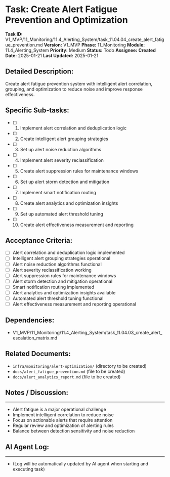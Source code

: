 # Task: Create Alert Fatigue Prevention and Optimization

**Task ID:** V1_MVP/11_Monitoring/11.4_Alerting_System/task_11.04.04_create_alert_fatigue_prevention.md
**Version:** V1_MVP
**Phase:** 11_Monitoring
**Module:** 11.4_Alerting_System
**Priority:** Medium
**Status:** Todo
**Assignee:**
**Created Date:** 2025-01-21
**Last Updated:** 2025-01-21

## Detailed Description:
Create alert fatigue prevention system with intelligent alert correlation, grouping, and optimization to reduce noise and improve response effectiveness.

## Specific Sub-tasks:
- [ ] 1. Implement alert correlation and deduplication logic
- [ ] 2. Create intelligent alert grouping strategies
- [ ] 3. Set up alert noise reduction algorithms
- [ ] 4. Implement alert severity reclassification
- [ ] 5. Create alert suppression rules for maintenance windows
- [ ] 6. Set up alert storm detection and mitigation
- [ ] 7. Implement smart notification routing
- [ ] 8. Create alert analytics and optimization insights
- [ ] 9. Set up automated alert threshold tuning
- [ ] 10. Create alert effectiveness measurement and reporting

## Acceptance Criteria:
- [ ] Alert correlation and deduplication logic implemented
- [ ] Intelligent alert grouping strategies operational
- [ ] Alert noise reduction algorithms functional
- [ ] Alert severity reclassification working
- [ ] Alert suppression rules for maintenance windows
- [ ] Alert storm detection and mitigation operational
- [ ] Smart notification routing implemented
- [ ] Alert analytics and optimization insights available
- [ ] Automated alert threshold tuning functional
- [ ] Alert effectiveness measurement and reporting operational

## Dependencies:
- V1_MVP/11_Monitoring/11.4_Alerting_System/task_11.04.03_create_alert_escalation_matrix.md

## Related Documents:
- `infra/monitoring/alert-optimization/` (directory to be created)
- `docs/alert_fatigue_prevention.md` (file to be created)
- `docs/alert_analytics_report.md` (file to be created)

## Notes / Discussion:
---
* Alert fatigue is a major operational challenge
* Implement intelligent correlation to reduce noise
* Focus on actionable alerts that require attention
* Regular review and optimization of alerting rules
* Balance between detection sensitivity and noise reduction

## AI Agent Log:
---
* (Log will be automatically updated by AI agent when starting and executing task)
